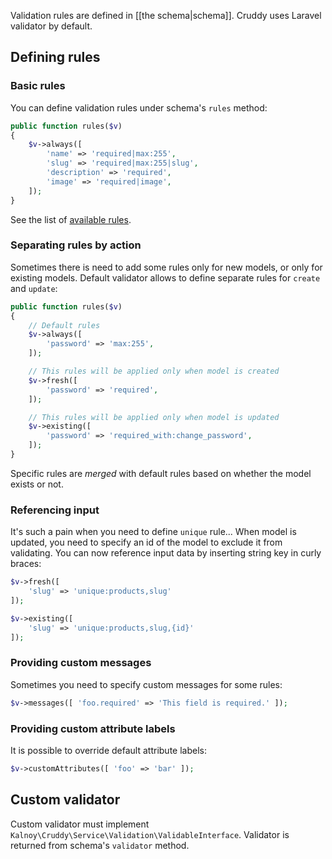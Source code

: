 Validation rules are defined in [[the schema|schema]]. Cruddy uses Laravel validator by default.

## Defining rules

### Basic rules

You can define validation rules under schema's `rules` method:

```php
public function rules($v)
{
    $v->always([
        'name' => 'required|max:255',
        'slug' => 'required|max:255|slug',
        'description' => 'required',
        'image' => 'required|image',
    ]);
}
```

See the list of [available rules](http://laravel.com/docs/validation#available-validation-rules).

### Separating rules by action

Sometimes there is need to add some rules only for new models, or only for existing models.
Default validator allows to define separate rules for `create` and `update`:

```php
public function rules($v)
{
    // Default rules
    $v->always([
        'password' => 'max:255',
    ]);

    // This rules will be applied only when model is created
    $v->fresh([
        'password' => 'required',
    ]);

    // This rules will be applied only when model is updated
    $v->existing([
        'password' => 'required_with:change_password',
    ]);
}
```

Specific rules are _merged_ with default rules based on whether the model exists or not.

### Referencing input

It's such a pain when you need to define `unique` rule... When model is updated, you need to specify an id of the
model to exclude it from validating. You can now reference input data by inserting string key in curly braces:

```php
$v->fresh([
    'slug' => 'unique:products,slug'
]);

$v->existing([
    'slug' => 'unique:products,slug,{id}'
]);
```

### Providing custom messages

Sometimes you need to specify custom messages for some rules:

```php
$v->messages([ 'foo.required' => 'This field is required.' ]);
```

### Providing custom attribute labels

It is possible to override default attribute labels:

```php
$v->customAttributes([ 'foo' => 'bar' ]);
```

## Custom validator

Custom validator must implement `Kalnoy\Cruddy\Service\Validation\ValidableInterface`. Validator is returned from
schema's `validator` method.